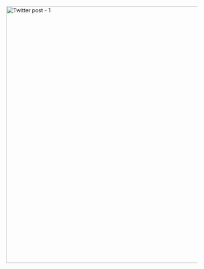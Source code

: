 <img width="1200" height="675" alt="Twitter post - 1" src="https://github.com/user-attachments/assets/d6bf6852-5550-4c9f-9b46-13aecadea662" />

